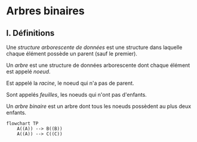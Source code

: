 # Arbres binaires

## I. Définitions

Une *structure arborescente de données* est une structure dans laquelle chaque élément possède un parent (sauf le premier). 

Un *arbre* est une structure de données arborescente dont chaque élément est appelé *noeud*.

Est appelé la *racine*, le noeud qui n'a pas de parent.

Sont appelés *feuilles*, les noeuds qui n'ont pas d'enfants.

Un *arbre binaire* est un arbre dont tous les noeuds possèdent au plus deux enfants.

```mermaid
flowchart TP
    A((A)) --> B((B))
    A((A)) --> C((C))
```